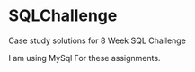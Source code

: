 # SQLChallenge
Case study solutions for 8 Week SQL Challenge

I am using MySql For these assignments.

